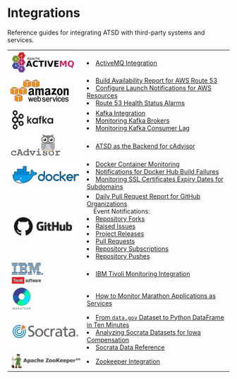 # Integrations

Reference guides for integrating ATSD with third-party systems and services.

| | |
|:---|:---|
<a id="activemq"></a>![](./images/activemq-logo-1.png) | <li> [ActiveMQ Integration](activemq/README.md)</li>
<a id="aws"></a>![](./images/aws-logo-1.png) |<li>[Build Availability Report for AWS Route 53](aws/route53-health-checks/README.md)</li><li>[Configure Launch Notifications for AWS Resources](aws/cloud-watch-alert/README.md)</li><li>[Route 53 Health Status Alarms](aws/route53-email-notifications/README.md)</li> |
<a id="kafka"></a>![](./images/kafka-logo-1.png) |<li>[Kafka Integration](kafka/README.md)</li><li>[Monitoring Kafka Brokers](kafka/brokers-monitoring/README.md)</li><li>[Monitoring Kafka Consumer Lag](kafka/consumers-monitoring/README.md)</li>
<a id="cadvisor"></a>![](./images/cadvisor-logo-3.png) | <li>[ATSD as the Backend for cAdvisor](cadvisor/README.md)</li>
<a id="docker"></a>![](./images/docker-logo-1.png)|<li>[Docker Container Monitoring](docker/docker-engine.md)</li><li>[Notifications for Docker Hub Build Failures](docker/README.md)</li><li>[Monitoring SSL Certificates Expiry Dates for Subdomains](atsd-sandbox/monitor-ssl-expiry-dates/README.md)</li>
<a id="github"></a>![](./images/github-logo-2.png)|<li>[Daily Pull Request Report for GitHub Organizations](github/pr-report.md)</li>&nbsp; &nbsp; Event Notifications:<li>[Repository Forks](github/fork-notification.md)</li><li>[Raised Issues](github/issue-notification.md)</li><li>[Project Releases](github/project-release-notification.md)</li><li>[Pull Requests](github/pr-notification.md)</li><li>[Repository Subscriptions](github/watch-notification.md)</li> <li>[Repository Pushes](github/push-notification.md)</li>
<a id="ibm"></a>![](./images/ibm-logo-1.png) |<li>[IBM Tivoli Monitoring Integration](itm/README.md)</li>
<a id="marathon"></a>![](./images/marathon-logo-1.png) |<li>[How to Monitor Marathon Applications as Services](marathon/capacity-and-usage/README.md)</li>
<a id="socrata"></a>![](./images/socrata-logo-1.png)|<li>[From `data.gov` Dataset to Python DataFrame in Ten Minutes](socrata/python/README.md)</li><li>[Analyzing Socrata Datasets for Iowa Compensation](socrata/iowa-compensation/README.md)</li><li>[Socrata Data Reference](https://axibase.com/docs/axibase-collector/jobs/examples/socrata/state-government.html)</li>
<a id="zookeeper"></a>![](./images/zookeeper-logo-3.png)| <li>[Zookeeper Integration](zookeeper/README.md)</li>
